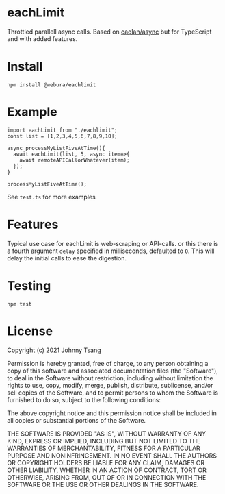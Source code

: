 # eachLimit
Throttled parallell async calls.
Based on [caolan/async](https://caolan.github.io/async/v3/docs.html#eachLimit) but for TypeScript and with added features.

# Install
`npm install @webura/eachlimit`
# Example

    import eachLimit from "./eachlimit";
    const list = [1,2,3,4,5,6,7,8,9,10];

    async processMyListFiveAtTime(){
      await eachLimit(list, 5, async item=>{
        await remoteAPICallorWhatever(item);
      });
    }

    processMyListFiveAtTime();

See `test.ts` for more examples

# Features
Typical use case for eachLimit is web-scraping or API-calls. 
or this there is a fourth argument `delay` specified in milliseconds, defaulted to `0`.
This will delay the initial calls to ease the digestion.


# Testing
`npm test`

# License
Copyright (c) 2021 Johnny Tsang

Permission is hereby granted, free of charge, to any person obtaining a copy
of this software and associated documentation files (the "Software"), to deal
in the Software without restriction, including without limitation the rights
to use, copy, modify, merge, publish, distribute, sublicense, and/or sell
copies of the Software, and to permit persons to whom the Software is
furnished to do so, subject to the following conditions:

The above copyright notice and this permission notice shall be included in
all copies or substantial portions of the Software.

THE SOFTWARE IS PROVIDED "AS IS", WITHOUT WARRANTY OF ANY KIND, EXPRESS OR
IMPLIED, INCLUDING BUT NOT LIMITED TO THE WARRANTIES OF MERCHANTABILITY,
FITNESS FOR A PARTICULAR PURPOSE AND NONINFRINGEMENT. IN NO EVENT SHALL THE
AUTHORS OR COPYRIGHT HOLDERS BE LIABLE FOR ANY CLAIM, DAMAGES OR OTHER
LIABILITY, WHETHER IN AN ACTION OF CONTRACT, TORT OR OTHERWISE, ARISING FROM,
OUT OF OR IN CONNECTION WITH THE SOFTWARE OR THE USE OR OTHER DEALINGS IN
THE SOFTWARE.